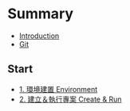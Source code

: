 # Summary

* [Introduction](README.md)
* [Git](git.md)

## Start
* [1. 環境建置 Environment](Start/environment.md)
* [2. 建立＆執行專案 Create & Run](Start/rn_createrun.md)
